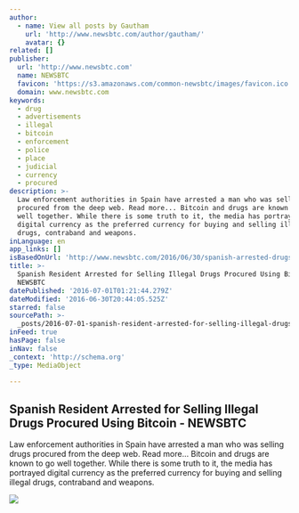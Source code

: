 ```yaml
---
author:
  - name: View all posts by Gautham
    url: 'http://www.newsbtc.com/author/gautham/'
    avatar: {}
related: []
publisher:
  url: 'http://www.newsbtc.com'
  name: NEWSBTC
  favicon: 'https://s3.amazonaws.com/common-newsbtc/images/favicon.ico'
  domain: www.newsbtc.com
keywords:
  - drug
  - advertisements
  - illegal
  - bitcoin
  - enforcement
  - police
  - place
  - judicial
  - currency
  - procured
description: >-
  Law enforcement authorities in Spain have arrested a man who was selling drugs
  procured from the deep web. Read more... Bitcoin and drugs are known to go
  well together. While there is some truth to it, the media has portrayed
  digital currency as the preferred currency for buying and selling illegal
  drugs, contraband and weapons.
inLanguage: en
app_links: []
isBasedOnUrl: 'http://www.newsbtc.com/2016/06/30/spanish-arrested-drugs-bitcoin/'
title: >-
  Spanish Resident Arrested for Selling Illegal Drugs Procured Using Bitcoin -
  NEWSBTC
datePublished: '2016-07-01T01:21:44.279Z'
dateModified: '2016-06-30T20:44:05.525Z'
starred: false
sourcePath: >-
  _posts/2016-07-01-spanish-resident-arrested-for-selling-illegal-drugs-procured.md
inFeed: true
hasPage: false
inNav: false
_context: 'http://schema.org'
_type: MediaObject

---
```

<article style=""><h1>Spanish Resident Arrested for Selling Illegal Drugs Procured Using Bitcoin - NEWSBTC</h1><p>Law enforcement authorities in Spain have arrested a man who was selling drugs procured from the deep web. Read more... Bitcoin and drugs are known to go well together. While there is some truth to it, the media has portrayed digital currency as the preferred currency for buying and selling illegal drugs, contraband and weapons.</p><img src="http://s3.amazonaws.com/main-newsbtc-images/2016/03/15125358/shutterstock_144915535.jpg" /></article>